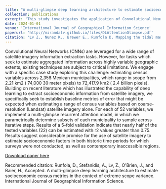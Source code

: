 ```yaml
---
title: "A multi-glimpse deep learning architecture to estimate socioeconomic census metrics in the context of extreme scope variance"
collection: publications
excerpt: 'This study investigates the application of Convolutional Neural Networks (CNNs) for estimating census variables across diverse Mexican municipalities, ranging from small to large geographic extents. Utilizing deep learning techniques, particularly a multi-glimpse recurrent attention model, the research demonstrates promising results with nearly half of the tested variables (22 out of 52) achieving r2 values greater than 0.75, indicating the potential of satellite imagery for estimating socioeconomic factors in both historical periods and contemporary inaccessible regions.'
date: 2024-01-01
venue: 'International Journal of Geographical Information Science'
paperurl: 'http://mirandalv.github.io/files/DLAttentionGlimpse.pdf'
citation: 'Lv Z., Nunez K., Brewer E., Runfola D. Mapping the tidal marshes in coastal Virginia: A hierarchical transfer learning approach. GIScience & Remote Sensing. Nov, 2023.'
---
```

Convolutional Neural Networks (CNNs) are leveraged for a wide range of satellite imagery information extraction tasks. However, for tasks which seek to estimate aggregated information across highly variable geographic extents, existing techniques are subject to critical limitations. We engage with a specific case study exploring this challenge: estimating census variables across 2,358 Mexican municipalities, which range in scope from 2.21 km2 ( ̃74,000 30 meter pixels) to 72,417.9 km2 ( ̃2.4 billion pixels). Building on recent literature which has illustrated the capability of deep learning to extract socioeconomic information from satellite imagery, we specifically seek to establish baseline metrics of error that might be expected when estimating a range of census variables based on coarse-resolution (Landsat) satellite imagery alone. For each of 52 variables, we implement a multi-glimpse recurrent attention model, in which we parametrically determine subsets of each municipality to sample across iterative steps. Results of a 5-fold validation indicate that nearly half of the tested variables (22) can be estimated with r2 values greater than 0.75. Results suggest considerable promise for the use of satellite imagery to estimate socioeconomic factors in both historic time periods for which surveys were not conducted, as well as contemporary inaccessible regions.

[Download paper here](http://mirandalv.github.io/files/DLAttentionGlimpse.pdf)

Recommended citation: Runfola, D., Stefanidis, A., Lv, Z., O'Brien, J., and Baier, H., Accepted. A multi-glimpse deep learning architecture to estimate socioeconomic census metrics in the context of extreme scope variance. International Journal of Geographical Information Science.